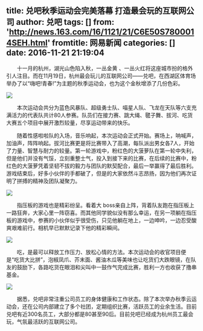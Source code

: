 title: 兑吧秋季运动会完美落幕 打造最会玩的互联网公司
author: 兑吧
tags: []
from: 'http://news.163.com/16/1121/21/C6E50S7800014SEH.html'
fromtitle: 网易新闻
categories: []
date: 2016-11-21 21:19:04
---
&emsp;&emsp;十一月的杭州，湖光山色陷入秋，一丛金黄 、一丛火红将这座城市扮的格外引人注目。而在11月19日，杭州最会玩儿的互联网公司——兑吧，在西湖区体育场举办了以“嗨吧!青春!”为主题的秋季运动会，也为这个金秋增添了几份色彩。<!--more-->  

![](http://cms-bucket.nosdn.127.net/catchpic/5/56/569a206502e9b0505357aa47a07f9147.jpg?imageView&thumbnail=550x0)  

&emsp;&emsp;本次运动会共分为蓝色风暴队、超级勇士队、喵星人队、飞龙在天队等六支充满活力的代表队共计80人参赛。队员们在接力赛、跳大绳、毽子舞、拔河、吃货大赛五个项目中展开激烈较量，尽享运动带来的快乐。  

&emsp;&emsp;随着性感啦啦队的入场，音乐响起，本次运动会正式开始。赛场上，呐喊声，加油声，阵阵响起。拔河比赛更是将比赛带入了高潮，每队派出男女各7人，开始了力量、智慧与耐力的较量。第一轮游戏中，粉红色的大菠萝队在第一轮中失利，但是他们并没有气馁，立刻重整士气，投入到接下来的比赛，在后续的比赛中，粉红色的大菠萝凭着坚韧不拔的毅力与团队的默契配合，最后一举赢得了最后胜利。游戏结束后，好多小伙伴的手都破了，但是的大家依然斗志昂扬，因为他们再次证明了拼搏的精神及团队凝聚力。  

![](http://cms-bucket.nosdn.127.net/catchpic/0/03/033a03b13d9ab2284880873c2f48424f.jpg?imageView&thumbnail=550x0)  

&emsp;&emsp;指压板的游戏也是精彩纷呈。看着大 boss亲自上阵，背着队友跑在指压板上一路狂奔，大家心里一阵窃喜。而其他同学貌似没有那么幸运，在另一项躺在指压板的游戏中，参赛的小伙伴似乎很受伤，只见他躺在地上，一边呻吟，一边忍受酸爽艰难前行。相机早已默默记录下他的精彩瞬间。  

![](http://cms-bucket.nosdn.127.net/catchpic/e/e9/e9ca19dcf0dadc271eff31170fe00fbe.jpg?imageView&thumbnail=550x0)  

&emsp;&emsp;吃，是最可以释放工作压力、放松心情的方法。本次运动会的收官项目便是“吃货大比拼”，泡椒凤爪、芥末面、酱油木瓜等美味也让吃货们大跌眼镜，在队友的鼓励下，各路吃货在眼泪和尖叫中一鼓作气完成比赛，胜利一方也收获了撸串基金。  

![](http://cms-bucket.nosdn.127.net/catchpic/7/7f/7f25640dfdb5c4b4e274e301897d6f1c.jpg?imageView&thumbnail=550x0)  

&emsp;&emsp;据悉，兑吧非常注重公司员工的身体健康和工作状态。除了本次举办秋季云运动会，还在公司内部建立了多个社团，定期组织比赛，活跃员工的业余生活。目前兑吧有近300名员工，大部分都是80甚至90后。目前兑吧已经成为杭州员工最会玩，气氛最活跃的互联网公司。